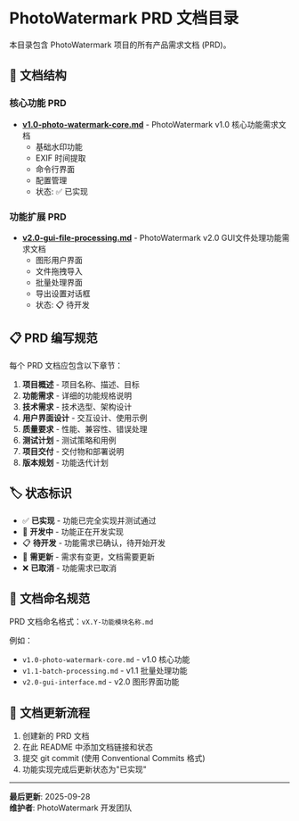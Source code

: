 # PhotoWatermark PRD 文档目录

本目录包含 PhotoWatermark 项目的所有产品需求文档 (PRD)。

## 📁 文档结构

### 核心功能 PRD
- **[v1.0-photo-watermark-core.md](./v1.0-photo-watermark-core.md)** - PhotoWatermark v1.0 核心功能需求文档
  - 基础水印功能
  - EXIF 时间提取
  - 命令行界面
  - 配置管理
  - 状态: ✅ 已实现

### 功能扩展 PRD
- **[v2.0-gui-file-processing.md](./v2.0-gui-file-processing.md)** - PhotoWatermark v2.0 GUI文件处理功能需求文档
  - 图形用户界面
  - 文件拖拽导入
  - 批量处理界面
  - 导出设置对话框
  - 状态: 📋 待开发

## 📋 PRD 编写规范

每个 PRD 文档应包含以下章节：

1. **项目概述** - 项目名称、描述、目标
2. **功能需求** - 详细的功能规格说明
3. **技术需求** - 技术选型、架构设计
4. **用户界面设计** - 交互设计、使用示例
5. **质量要求** - 性能、兼容性、错误处理
6. **测试计划** - 测试策略和用例
7. **项目交付** - 交付物和部署说明
8. **版本规划** - 功能迭代计划

## 🏷️ 状态标识

- ✅ **已实现** - 功能已完全实现并测试通过
- 🚧 **开发中** - 功能正在开发实现
- 📋 **待开发** - 功能需求已确认，待开始开发
- 🔄 **需更新** - 需求有变更，文档需要更新
- ❌ **已取消** - 功能需求已取消

## 📝 文档命名规范

PRD 文档命名格式：`vX.Y-功能模块名称.md`

例如：
- `v1.0-photo-watermark-core.md` - v1.0 核心功能
- `v1.1-batch-processing.md` - v1.1 批量处理功能
- `v2.0-gui-interface.md` - v2.0 图形界面功能

## 🔄 文档更新流程

1. 创建新的 PRD 文档
2. 在此 README 中添加文档链接和状态
3. 提交 git commit (使用 Conventional Commits 格式)
4. 功能实现完成后更新状态为"已实现"

---

**最后更新**: 2025-09-28  
**维护者**: PhotoWatermark 开发团队
